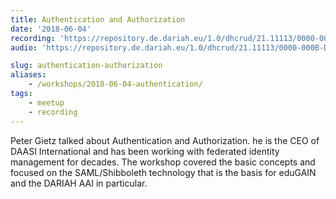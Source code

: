 ```yaml
---
title: Authentication and Authorization
date: '2018-06-04'
recording: 'https://repository.de.dariah.eu/1.0/dhcrud/21.11113/0000-000B-D213-2/data'
audio: 'https://repository.de.dariah.eu/1.0/dhcrud/21.11113/0000-000B-D212-3/data'

slug: authentication-authorization
aliases: 
    - /workshops/2018-06-04-authentication/
tags:
    - meetup
    - recording
---
```


Peter Gietz talked about Authentication and Authorization. he is the CEO of DAASI International and has been working with federated identity management for decades.
The workshop covered the basic concepts and focused on the SAML/Shibboleth technology that is the basis for eduGAIN and the DARIAH AAI in particular.
